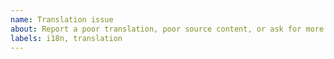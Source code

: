 ```yaml
---
name: Translation issue
about: Report a poor translation, poor source content, or ask for more information when making a translation
labels: i18n, translation
---
```


<!-- Uncomment the section most relevant to your issue -->

<!--## Incorrect or suboptimal translation -->
<!--
  If you've found an incorrect or suboptimal translation and have a suggestion
  on how to make it better, please visit
  https://hosted.weblate.org/projects/pypa/warehouse/
  to edit and/or comment on the translation
-->

<!-- ## Bad source in Weblate -->
<!--
  If you're translating PyPI and found a string that is either poorly
  written or formatted, report it here.
  Please include:
    - a link to the source string (found in the Weblate sidebar)
    - a description of the problem
-->

<!-- ## More information needed to translate effectively -->
<!--
  If you're translating PyPI and need more information about a string to
  write a good translation, let us know.
  Please include:
  - a link to the source string (found in the Weblate sidebar)
  - a description of the problem and what additional information you need
-->
